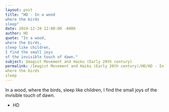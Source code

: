 ```yaml
---
layout: post
title: "HD - In a wood 
where the birds 
sleep"
date: 2024-12-28 12:00:00 -0000
author: HD
quote: "In a wood, 
where the birds, 
sleep like children, 
I find the small joys 
of the invisible touch of dawn."
subject: Imagist Movement and Haiku (Early 20th century)
permalink: /Imagist Movement and Haiku (Early 20th century)/HD/HD - In a wood 
where the birds 
sleep
---
```


In a wood, 
where the birds, 
sleep like children, 
I find the small joys 
of the invisible touch of dawn.

- HD
